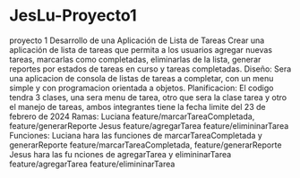 # JesLu-Proyecto1
proyecto 1
Desarrollo de una Aplicación de Lista de Tareas
Crear una aplicación de lista de tareas que permita a los usuarios agregar nuevas tareas, marcarlas como completadas, eliminarlas de
la lista, generar reportes por estados de tareas en curso y tareas completadas.
Diseño:
Sera una aplicacion de consola de listas de tareas a completar, con un menu simple y con programacion orientada a objetos.
Planificacion:
El codigo tendra 3 clases, una sera menu de tarea, otro que sera la clase tarea y otro el manejo de tareas, ambos integrantes tiene la fecha limite del 23 de febrero de 2024
Ramas:
Luciana feature/marcarTareaCompletada, feature/generarReporte
Jesus feature/agregarTarea feature/elimininarTarea
Funciones:
Luciana hara las funciones de marcarTareaCompletada y generarReporte feature/marcarTareaCompletada, feature/generarReporte
Jesus hara las fu nciones de agregarTarea y elimininarTarea feature/agregarTarea feature/elimininarTarea
